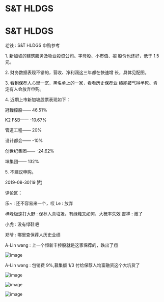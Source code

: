 # S&T HLDGS

# S&T HLDGS

老钱 : S&T HLDGS 申购参考

1\. 新加坡的建筑服务及物业投资公司。字母股、小市值、招 股价也还好，低于 1.5 元。

2\. 财务数据表现不错的，营收、净利润这三年都在快速增 长，具体见配图。

3\. 看到保荐人心里一沉，黑名单上的一家，看看历史保荐业 绩能被气得半死。肯定有人会放弃申购。

4\. 近期上市新加坡股票表现如下：

冠轈控股—— 46.51%

K2 F&B—— -10.67%

管道工程—— 20%

设计都会—— -10%

创世纪集团—— -24.62%

坤集团—— 132%

5\. 不建议申购。

2019-08-30(19 赞)

评论区：

乐~ : 还不容易来一个，哎 Le : 放弃

梓峰极速打大野 : 保荐人真垃圾，有绿鞋又如何，大概率失效 吉祥 : 撤了

小虎 : 没有绿鞋吧

郑爷 : 哪里查保荐人历史业绩

A-Lin wang : 上一个恒新丰控股就是这家保荐的，跌出了翔

![image](img/Image_001.png)

A-Lin wang : 包销费 9%,募集额 1/3 付给保荐人均富融资这个大坑货了

![image](img/Image_002.png)

![image](img/Image_003.png)

![image](img/Image_004.png)